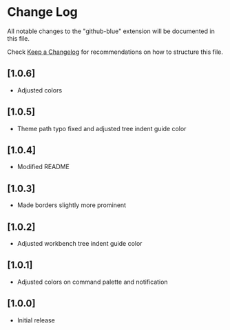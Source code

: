 # Change Log

All notable changes to the "github-blue" extension will be documented in this file.

Check [Keep a Changelog](http://keepachangelog.com/) for recommendations on how to structure this file.

## [1.0.6]

- Adjusted colors

## [1.0.5]

- Theme path typo fixed and adjusted tree indent guide color

## [1.0.4]

- Modified README

## [1.0.3]

- Made borders slightly more prominent

## [1.0.2]

- Adjusted workbench tree indent guide color

## [1.0.1]

- Adjusted colors on command palette and notification

## [1.0.0]

- Initial release
